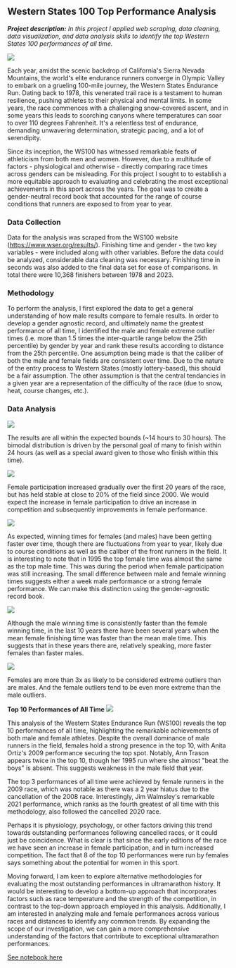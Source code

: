 ## Western States 100 Top Performance Analysis

_**Project description:** In this project I applied web scraping, data cleaning, data visualization, and data analysis skills to identify the top Western States 100 performances of all time._ 

<img src="images/wser.jpg?raw=true"/>

Each year, amidst the scenic backdrop of California's Sierra Nevada Mountains, the world's elite endurance runners converge in Olympic Valley to embark on a grueling 100-mile journey, the Western States Endurance Run. Dating back to 1978, this venerated trail race is a testament to human resilience, pushing athletes to their physical and mental limits. In some years, the race commences with a challenging snow-covered ascent, and in some years this leads to scorching canyons where temperatures can soar to over 110 degrees Fahrenheit. It's a relentless test of endurance, demanding unwavering determination, strategic pacing, and a lot of serendipity.

Since its inception, the WS100 has witnessed remarkable feats of athleticism from both men and women. However, due to a multitude of factors - physiological and otherwise - directly comparing race times across genders can be misleading. For this project I sought to to establish a more equitable approach to evaluating and celebrating the most exceptional achievements in this sport across the years. The goal was to create a gender-neutral record book that accounted for the range of course conditions that runners are exposed to from year to year.

### Data Collection ###

Data for the analysis was scraped from the WS100 website (https://www.wser.org/results/). Finishing time and gender - the two key variables - were included along with other variables. Before the data could be analyzed, considerable data cleaning was necessary. Finishing time in seconds was also added to the final data set for ease of comparisons. In total there were 10,368 finishers between 1978 and 2023.

### Methodology ###

To perform the analysis, I first explored the data to get a general understanding of how male results compare to female results. In order to develop a gender agnostic record, and ultimately name the greatest performance of all time, I identified the male and female extreme outlier times (i.e. more than 1.5 times the inter-quartile range below the 25th percentile) by gender by year and rank these results according to distance from the 25th percentile. One assumption being made is that the caliber of both the male and female fields are consistent over time. Due to the nature of the entry process to Western States (mostly lottery-based), this should be a fair assumption. The other assumption is that the central tendancies in a given year are a representation of the difficulty of the race (due to snow, heat, course changes, etc.).

### Data Analysis ###

<img src="images/wser_chart_1.jpg?raw=true"/>

The results are all within the expected bounds (~14 hours to 30 hours). The bimodal distribution is driven by the personal goal of many to finish within 24 hours (as well as a special award given to those who finish within this time).

<img src="images/wser_chart_2.jpg?raw=true"/>

Female participation increased gradually over the first 20 years of the race, but has held stable at close to 20% of the field since 2000. We would expect the increase in female participation to drive an increase in competition and subsequently improvements in female performance.

<img src="images/wser_chart_3.jpg?raw=true"/>

As expected, winning times for females (and males) have been getting faster over time, though there are fluctuations from year to year, likely due to course conditions as well as the caliber of the front runners in the field. It is interesting to note that in 1995 the top female time was almost the same as the top male time. This was during the period when female participation was still increasing. The small difference between male and female winning times suggests either a week male performance or a strong female performance. We can make this distinction using the gender-agnostic record book.

<img src="images/wser_chart_4.jpg?raw=true"/>

Although the male winning time is consistently faster than the female winning time, in the last 10 years there have been several years when the mean female finishing time was faster than the mean male time. This suggests that in these years there are, relatively speaking, more faster females than faster males.

<img src="images/wser_chart_5.jpg?raw=true"/>

Females are more than 3x as likely to be considered extreme outliers than are males. And the female outliers tend to be even more extreme than the male outliers.

**Top 10 Performances of All Time**
<img src="images/wser_chart_6.jpg?raw=true"/>

This analysis of the Western States Endurance Run (WS100) reveals the top 10 performances of all time, highlighting the remarkable achievements of both male and female athletes. Despite the overall dominance of male runners in the field, females hold a strong presence in the top 10, with Anita Ortiz's 2009 performance securing the top spot. Notably, Ann Trason appears twice in the top 10, though her 1995 run where she almost "beat the boys" is absent. This suggests weakness in the male field that year.

The top 3 performances of all time were achieved by female runners in the 2009 race, which was notable as there was a 2 year hiatus due to the cancellation of the 2008 race. Interestingly, Jim Walmsley's remarkable 2021 performance, which ranks as the fourth greatest of all time with this methodology, also followed the cancelled 2020 race.

Perhaps it is physiology, psychology, or other factors driving this trend towards outstanding performances following cancelled races, or it could just be coincidence. What is clear is that since the early editions of the race we have seen an increase in female participation, and in turn increased competition. The fact that 8 of the top 10 performances were run by females says something about the potential for women in this sport. 


Moving forward, I am keen to explore alternative methodologies for evaluating the most outstanding performances in ultramarathon history. It would be interesting to develop a bottom-up approach that incorporates factors such as race temperature and the strength of the competition, in contrast to the top-down approach employed in this analysis. Additionally, I am interested in analyzing male and female performances across various races and distances to identify any common trends. By expanding the scope of our investigation, we can gain a more comprehensive understanding of the factors that contribute to exceptional ultramarathon performances.

[See notebook here](https://colab.research.google.com/drive/1AotVQjIV0ryFQbOi6xlTDERW57BgIKLX?usp=sharing)
